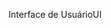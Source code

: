 <span data-ttu-id="aecdb-101">Interface de Usuário</span><span class="sxs-lookup"><span data-stu-id="aecdb-101">UI</span></span>